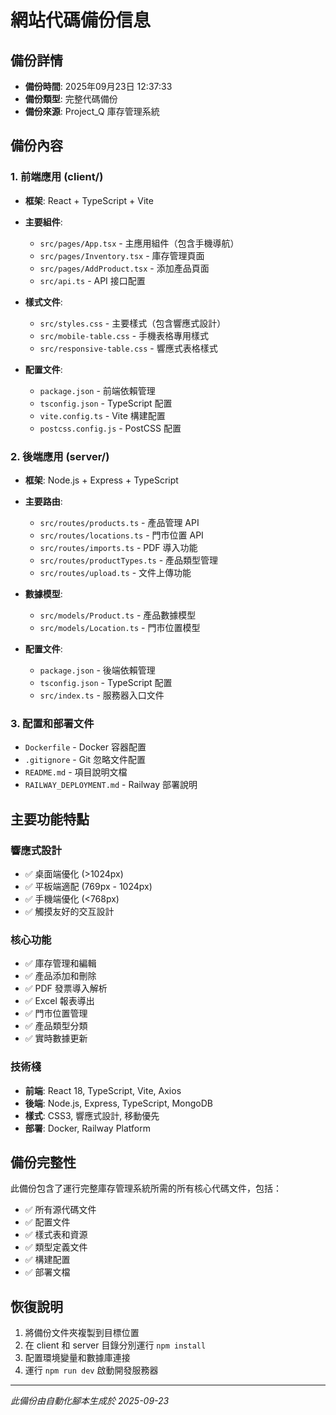 # 網站代碼備份信息

## 備份詳情
- **備份時間**: 2025年09月23日 12:37:33
- **備份類型**: 完整代碼備份
- **備份來源**: Project_Q 庫存管理系統

## 備份內容

### 1. 前端應用 (client/)
- **框架**: React + TypeScript + Vite
- **主要組件**:
  - `src/pages/App.tsx` - 主應用組件（包含手機導航）
  - `src/pages/Inventory.tsx` - 庫存管理頁面
  - `src/pages/AddProduct.tsx` - 添加產品頁面
  - `src/api.ts` - API 接口配置

- **樣式文件**:
  - `src/styles.css` - 主要樣式（包含響應式設計）
  - `src/mobile-table.css` - 手機表格專用樣式
  - `src/responsive-table.css` - 響應式表格樣式

- **配置文件**:
  - `package.json` - 前端依賴管理
  - `tsconfig.json` - TypeScript 配置
  - `vite.config.ts` - Vite 構建配置
  - `postcss.config.js` - PostCSS 配置

### 2. 後端應用 (server/)
- **框架**: Node.js + Express + TypeScript
- **主要路由**:
  - `src/routes/products.ts` - 產品管理 API
  - `src/routes/locations.ts` - 門市位置 API
  - `src/routes/imports.ts` - PDF 導入功能
  - `src/routes/productTypes.ts` - 產品類型管理
  - `src/routes/upload.ts` - 文件上傳功能

- **數據模型**:
  - `src/models/Product.ts` - 產品數據模型
  - `src/models/Location.ts` - 門市位置模型

- **配置文件**:
  - `package.json` - 後端依賴管理
  - `tsconfig.json` - TypeScript 配置
  - `src/index.ts` - 服務器入口文件

### 3. 配置和部署文件
- `Dockerfile` - Docker 容器配置
- `.gitignore` - Git 忽略文件配置
- `README.md` - 項目說明文檔
- `RAILWAY_DEPLOYMENT.md` - Railway 部署說明

## 主要功能特點

### 響應式設計
- ✅ 桌面端優化 (>1024px)
- ✅ 平板端適配 (769px - 1024px)
- ✅ 手機端優化 (<768px)
- ✅ 觸摸友好的交互設計

### 核心功能
- ✅ 庫存管理和編輯
- ✅ 產品添加和刪除
- ✅ PDF 發票導入解析
- ✅ Excel 報表導出
- ✅ 門市位置管理
- ✅ 產品類型分類
- ✅ 實時數據更新

### 技術棧
- **前端**: React 18, TypeScript, Vite, Axios
- **後端**: Node.js, Express, TypeScript, MongoDB
- **樣式**: CSS3, 響應式設計, 移動優先
- **部署**: Docker, Railway Platform

## 備份完整性
此備份包含了運行完整庫存管理系統所需的所有核心代碼文件，包括：
- ✅ 所有源代碼文件
- ✅ 配置文件
- ✅ 樣式表和資源
- ✅ 類型定義文件
- ✅ 構建配置
- ✅ 部署文檔

## 恢復說明
1. 將備份文件夾複製到目標位置
2. 在 client 和 server 目錄分別運行 `npm install`
3. 配置環境變量和數據庫連接
4. 運行 `npm run dev` 啟動開發服務器

---
*此備份由自動化腳本生成於 2025-09-23* 
